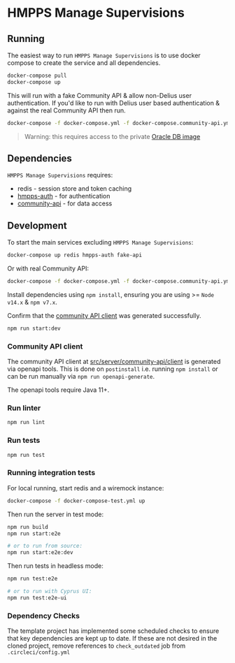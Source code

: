 # HMPPS Manage Supervisions

## Running
The easiest way to run `HMPPS Manage Supervisions` is to use docker compose to create the service and all dependencies. 

```bash
docker-compose pull
docker-compose up
```

This will run with a fake Community API & allow non-Delius user authentication.
If you'd like to run with Delius user based authentication & against the real Community API then run.

```bash
docker-compose -f docker-compose.yml -f docker-compose.community-api.yml up
```

> Warning: this requires access to the private [Oracle DB image](https://github.com/ministryofjustice/hmpps-delius-api/blob/main/doc/development.md#oracle-database)

## Dependencies

`HMPPS Manage Supervisions` requires: 
* redis - session store and token caching
* [hmpps-auth](https://github.com/ministryofjustice/hmpps-auth) - for authentication
* [community-api](https://github.com/ministryofjustice/community-api) - for data access

## Development

To start the main services excluding `HMPPS Manage Supervisions`: 

```bash
docker-compose up redis hmpps-auth fake-api
```

Or with real Community API:

```bash
docker-compose -f docker-compose.yml -f docker-compose.community-api.yml up redis hmpps-auth community-api
```

Install dependencies using `npm install`, ensuring you are using >= `Node v14.x` & `npm v7.x`.

Confirm that the [community API client](#community-api-client) was generated successfully.

```bash
npm run start:dev
```

### Community API client

The community API client at [src/server/community-api/client](src/server/community-api/client) is generated via openapi tools.
This is done on `postinstall` i.e. running `npm install` or can be run manually via `npm run openapi-generate`.

The openapi tools require Java 11+.

### Run linter

```bash
npm run lint
```

### Run tests

```bash
npm run test
```

### Running integration tests

For local running, start redis and a wiremock instance:

```bash
docker-compose -f docker-compose-test.yml up
```

Then run the server in test mode:

```bash
npm run build
npm run start:e2e

# or to run from source:
npm run start:e2e:dev
```

Then run tests in headless mode:

```bash
npm run test:e2e

# or to run with Cyprus UI:
npm run test:e2e-ui
```

### Dependency Checks

The template project has implemented some scheduled checks to ensure that key dependencies are kept up to date.
If these are not desired in the cloned project, remove references to `check_outdated` job from `.circleci/config.yml`
